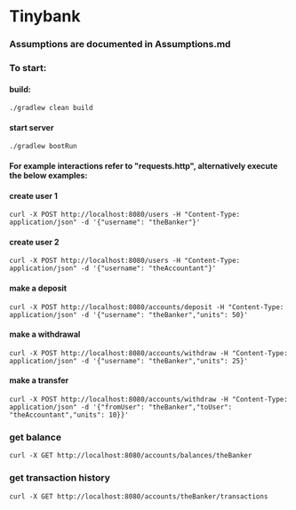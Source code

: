 # Tinybank

### Assumptions are documented in Assumptions.md

### To start:

#### build:

`./gradlew clean build`

#### start server

`./gradlew bootRun`

#### For example interactions refer to "requests.http", alternatively execute the below examples:

#### create user 1

`
curl -X POST http://localhost:8080/users -H "Content-Type: application/json" -d '{"username": "theBanker"}'
`

#### create user 2

`
curl -X POST http://localhost:8080/users -H "Content-Type: application/json" -d '{"username": "theAccountant"}'
`

#### make a deposit

`
curl -X POST http://localhost:8080/accounts/deposit -H "Content-Type: application/json" -d '{"username": "theBanker","units": 50}'
`

#### make a withdrawal

`
curl -X POST http://localhost:8080/accounts/withdraw -H "Content-Type: application/json" -d '{"username": "theBanker","units": 25}'
`

#### make a transfer

`
curl -X POST http://localhost:8080/accounts/withdraw -H "Content-Type: application/json" -d '{"fromUser": "theBanker","toUser": "theAccountant","units": 10}}'
`

### get balance

`
curl -X GET http://localhost:8080/accounts/balances/theBanker
`

### get transaction history

`
curl -X GET http://localhost:8080/accounts/theBanker/transactions
`
